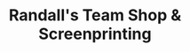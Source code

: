 ---
title: "Randall's Team Shop & Screenprinting"
url: /avon-lake/randalls-team-shop-and-screenprinting/
shop: sports
---